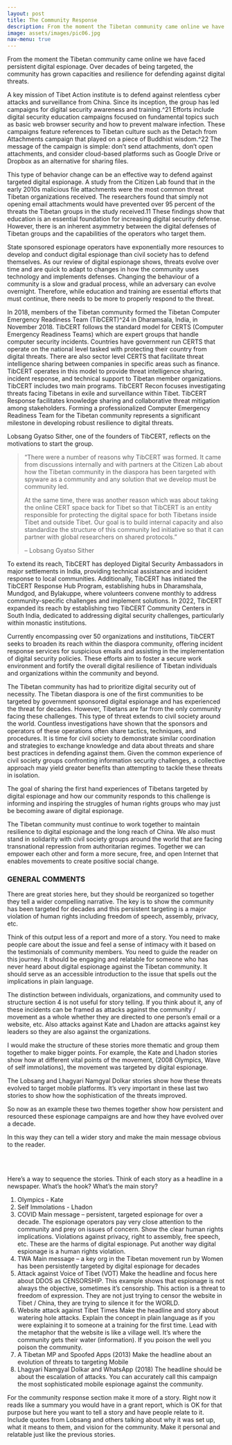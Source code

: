 ```yaml
---
layout: post
title: The Community Response
description: From the moment the Tibetan community came online we have faced persistent digital espionage. Over decades of being targeted, the community has grown capacities and resilience for defending against digital threats.
image: assets/images/pic06.jpg
nav-menu: true
---
```


From the moment the Tibetan community came online we have faced persistent digital espionage. Over decades of being targeted, the community has grown capacities and resilience for defending against digital threats.

A key mission of Tibet Action institute is to defend against relentless cyber attacks and surveillance from China. Since its inception, the group has led campaigns for digital security awareness and training.^21 Efforts include digital security education campaigns focused on fundamental topics such as basic web browser security and how to prevent malware infection. These campaigns feature references to Tibetan culture such as the Detach from Attachments campaign that played on a piece of Buddhist wisdom.^22 The message of the campaign is simple: don’t send attachments, don’t open attachments, and consider cloud-based platforms such as Google Drive or Dropbox as an alternative for sharing files.

This type of behavior change can be an effective way to defend against targeted digital espionage. A study from the Citizen Lab found that in the early 2010s malicious file attachments were the most common threat Tibetan organizations received. The researchers found that simply not opening email attachments would have prevented over 95 percent of the threats the Tibetan groups in the study received.11 These findings show that education is an essential foundation for increasing digital security defense. However, there is an inherent asymmetry between the digital defenses of Tibetan groups and the capabilities of the operators who target them.

State sponsored espionage operators have exponentially more resources to develop and conduct digital espionage than civil society has to defend themselves. As our review of digital espionage shows, threats evolve over time and are quick to adapt to changes in how the community uses technology and implements defenses. Changing the behaviour of a community is a slow and gradual process, while an adversary can evolve overnight. Therefore, while education and training are essential efforts that must continue, there needs to be more to properly respond to the threat.

In 2018, members of the Tibetan community formed the Tibetan Computer Emergency Readiness Team (TibCERT)^24 in Dharamsala, India, in November 2018. TibCERT follows the standard model for CERTS (Computer Emergency Readiness Teams) which are expert groups that handle computer security incidents. Countries have government run CERTS that operate on the national level tasked with protecting their country from digital threats. There are also sector level CERTS that facilitate threat intelligence sharing between companies in specific areas such as finance. TibCERT operates in this model to provide threat intelligence sharing, incident response, and technical support to Tibetan member organizations. TibCERT includes two main programs. TibCERT Recon focuses investigating threats facing Tibetans in exile and surveillance within Tibet. TibCERT Response facilitates knowledge sharing and collaborative threat mitigation among stakeholders. Forming a professionalized Computer Emergency Readiness Team for the Tibetan community represents a significant milestone in developing robust resilience to digital threats.

Lobsang Gyatso Sither, one of the founders of TibCERT, reflects on the motivations to start the group.

<blockquote>
	<p>
		“There were a number of reasons why TibCERT was formed. It came from discussions internally and with partners at the Citizen Lab about how the Tibetan community in the diaspora has been targeted with spyware as a community and any solution that we develop must be community led.
	</p>
	<p>
		At the same time, there was another reason which was about taking the online CERT space back for Tibet so that TibCERT is an entity responsible for protecting the digital space for both Tibetans inside Tibet and outside Tibet. Our goal is to build internal capacity and also standardize the structure of this community led initiative so that it can partner with global researchers on shared protocols.”
	</p>
	<div>
		– Lobsang Gyatso Sither
	</div>
</blockquote>
To extend its reach, TibCERT has deployed Digital Security Ambassadors in major settlements in India, providing technical assistance and incident response to local communities. Additionally, TibCERT has initiated the TibCERT Response Hub Program, establishing hubs in Dharamshala, Mundgod, and Bylakuppe, where volunteers convene monthly to address community-specific challenges and implement solutions. In 2022, TibCERT expanded its reach by establishing two TibCERT Community Centers in South India, dedicated to addressing digital security challenges, particularly within monastic institutions.

Currently encompassing over 50 organizations and institutions, TibCERT seeks to broaden its reach within the diaspora community, offering incident response services for suspicious emails and assisting in the implementation of digital security policies. These efforts aim to foster a secure work environment and fortify the overall digital resilience of Tibetan individuals and organizations within the community and beyond.

The Tibetan community has had to prioritize digital security out of necessity. The Tibetan diaspora is one of the first communities to be targeted by government sponsored digital espionage and has experienced the threat for decades. However, Tibetans are far from the only community facing these challenges. This type of threat extends to civil society around the world. Countless investigations have shown that the sponsors and operators of these operations often share tactics, techniques, and procedures. It is time for civil society to demonstrate similar coordination and strategies to exchange knowledge and data about threats and share best practices in defending against them. Given the common experience of civil society groups confronting information security challenges, a collective approach may yield greater benefits than attempting to tackle these threats in isolation.

The goal of sharing the first hand experiences of Tibetans targeted by digital espionage and how our community responds to this challenge is informing and inspiring the struggles of human rights groups who may just be becoming aware of digital espionage.

The Tibetan community must continue to work together to maintain resilience to digital espionage and the long reach of China. We also must stand in solidarity with civil society groups around the world that are facing transnational repression from authoritarian regimes. Together we can empower each other and form a more secure, free, and open Internet that enables movements to create positive social change.

<div class="row">
	<div class="6u 12u$(small)">
		<h3>GENERAL COMMENTS</h3>
		<p>There are great stories here, but they should be reorganized so together they tell a wider compelling narrative. The key is to show the community has been targeted for decades and this persistent targeting is a major violation of human rights including freedom of speech, assembly, privacy, etc.</p>
		<p>Think of this output less of a report and more of a story. You need to make people care about the issue and feel a sense of intimacy with it based on the testimonials of community members. You need to guide the reader on this journey. It should be engaging and relatable for someone who has never heard about digital espionage against the Tibetan community. It should serve as an accessible introduction to the issue that spells out the implications in plain language.</p>
		<p>The distinction between individuals, organizations, and community used to structure section 4 is not useful for story telling. If you think about it, any of these incidents can be framed as attacks against the community / movement as a whole whether they are directed to one person’s email or a website, etc. Also attacks against Kate and Lhadon are attacks against key leaders so they are also against the organizations.</p>
		<p>I would make the structure of these stories more thematic and group them together to make bigger points. For example, the Kate and Lhadon stories show how at different vital points of the movement, (2008 Olympics, Wave of self immolations), the movement was targeted by digital espionage.</p>
		<p>The Lobsang and Lhagyari Namgyal Dolkar stories show how these threats evolved to target mobile platforms. It’s very important in these last two stories to show how the sophistication of the threats improved.</p>
		<p>So now as an example these two themes together show how persistent and resourced these espionage campaigns are and how they have evolved over a decade.</p>
		<p>In this way they can tell a wider story and make the main message obvious to the reader.</p>
		<p></p>
	</div>
	<div class="6u$ 12u$(small)"><br><br>
		<p>Here’s a way to sequence the stories. Think of each story as a headline in a newspaper. What’s the hook? What’s the main story?</p>
		<ol>
			<li>Olympics - Kate</li>
			<li>Self Immolations - Lhadon</li>
			<li>COVID Main message – persistent, targeted espionage for over a decade. The espionage operators pay very close attention to the community and prey on issues of concern. Show the clear human rights implications. Violations against privacy, right to assembly, free speech, etc. These are the harms of digital espionage. Put another way digital espionage is a human rights violation.</li>
			<li>TWA Main message – a key org in the Tibetan movement run by Women has been persistently targeted by digital espionage for decades
			</li>
			<li>Attack against Voice of Tibet (VOT) Make the headline and focus here about DDOS as CENSORSHIP. This example shows that espionage is not always the objective, sometimes it’s censorship. This action is a threat to freedom of expression. They are not just trying to censor the website in Tibet / China, they are trying to silence it for the WORLD.</li>
			<li>Website attack against Tibet Times Make the headline and story about watering hole attacks. Explain the concept in plain language as if you were explaining it to someone at a training for the first time. Lead with the metaphor that the website is like a village well. It’s where the community gets their water (information). If you poison the well you poison the community.</li>
			<li>A Tibetan MP and Spoofed Apps (2013) Make the headline about an evolution of threats to targeting Mobile</li>
			<li>Lhagyari Namgyal Dolkar and WhatsApp (2018) The headline should be about the escalation of attacks. You can accurately call this campaign the most sophisticated mobile espionage against the community.</li>
		</ol>
	</div>
</div>

<div class="row">
	<p>
	For the community response section make it more of a story. Right now it reads like a summary you would have in a grant report, which is OK for that purpose but here you want to tell a story and have people relate to it. Include quotes from Lobsang and others talking about why it was set up, what it means to them, and vision for the community. Make it personal and relatable just like the previous stories.

</p>
</div>